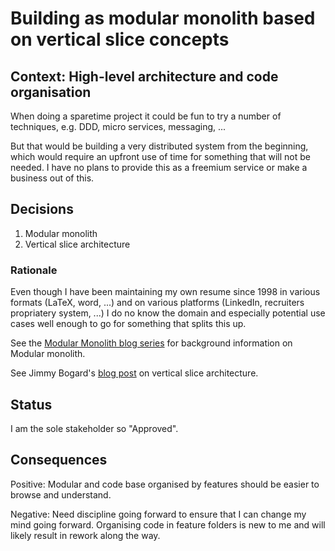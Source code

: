 # Building as modular monolith based on vertical slice concepts

## Context: High-level architecture and code organisation

When doing a sparetime project it could be fun to try a number of techniques, e.g. DDD, micro services, messaging, ...

But that would be building a very distributed system from the beginning, which would require an upfront use of time for something that will not be needed. I have no plans to provide this as a freemium service or make a business out of this.

## Decisions

1. Modular monolith
2. Vertical slice architecture

### Rationale

Even though I have been maintaining my own resume since 1998 in various formats (LaTeX, word, ...) and on various platforms (LinkedIn, recruiters propriatery system, ...) I do no know the domain and especially potential use cases well enough to go for something that splits this up.

See the [Modular Monolith blog series](http://www.kamilgrzybek.com/design/modular-monolith-primer/) for background information on Modular monolith.

See Jimmy Bogard's [blog post](https://jimmybogard.com/vertical-slice-architecture/) on vertical slice architecture.

## Status

I am the sole stakeholder so "Approved".

## Consequences

Positive: Modular and code base organised by features should be easier to browse and understand.

Negative: Need discipline going forward to ensure that I can change my mind going forward. Organising code in feature folders is new to me and will likely result in rework along the way.
